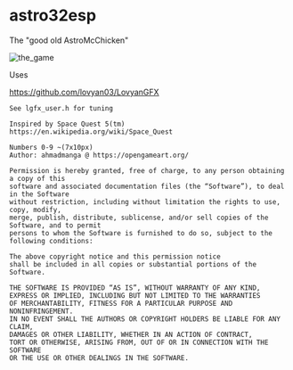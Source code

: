 # astro32esp
The "good old AstroMcChicken"

![the_game](https://github.com/VincentGlueck/astro32esp/assets/139572548/c49f71e1-4c61-4e80-a667-5ae92325dd56)

Uses

https://github.com/lovyan03/LovyanGFX

```
See lgfx_user.h for tuning
```

```
Inspired by Space Quest 5(tm)
https://en.wikipedia.org/wiki/Space_Quest
```

```
Numbers 0-9 ~(7x10px)
Author: ahmadmanga @ https://opengameart.org/
```

```
Permission is hereby granted, free of charge, to any person obtaining a copy of this
software and associated documentation files (the “Software”), to deal in the Software
without restriction, including without limitation the rights to use, copy, modify,
merge, publish, distribute, sublicense, and/or sell copies of the Software, and to permit
persons to whom the Software is furnished to do so, subject to the following conditions:

The above copyright notice and this permission notice
shall be included in all copies or substantial portions of the Software.

THE SOFTWARE IS PROVIDED “AS IS”, WITHOUT WARRANTY OF ANY KIND,
EXPRESS OR IMPLIED, INCLUDING BUT NOT LIMITED TO THE WARRANTIES
OF MERCHANTABILITY, FITNESS FOR A PARTICULAR PURPOSE AND NONINFRINGEMENT.
IN NO EVENT SHALL THE AUTHORS OR COPYRIGHT HOLDERS BE LIABLE FOR ANY CLAIM,
DAMAGES OR OTHER LIABILITY, WHETHER IN AN ACTION OF CONTRACT,
TORT OR OTHERWISE, ARISING FROM, OUT OF OR IN CONNECTION WITH THE SOFTWARE
OR THE USE OR OTHER DEALINGS IN THE SOFTWARE.
```
